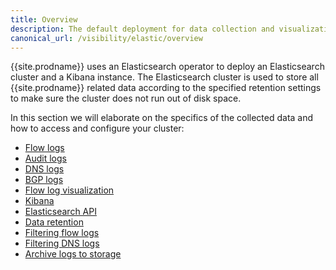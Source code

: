 ```yaml
---
title: Overview
description: The default deployment for data collection and visualization for Calico Enterprise. 
canonical_url: /visibility/elastic/overview
---
```


{{site.prodname}} uses an Elasticsearch operator to deploy an Elasticsearch cluster and a Kibana instance. The 
Elasticsearch cluster is used to store all {{site.prodname}} related data according to the specified retention 
settings to make sure the cluster does not run out of disk space.

In this section we will elaborate on the specifics of the collected data and how to access and configure your cluster:
* [Flow logs]({{site.baseurl}}/visibility/elastic/flow/datatypes)
* [Audit logs]({{site.baseurl}}/visibility/elastic/ee-audit)
* [DNS logs]({{site.baseurl}}/visibility/elastic/dns)
* [BGP logs]({{site.baseurl}}/visibility/elastic/bgp)
* [Flow log visualization]({{site.baseurl}}/visibility/elastic/view#view-in-mgr)
* [Kibana]({{site.baseurl}}/visibility/elastic/view#accessing-logs-from-kibana)
* [Elasticsearch API]({{site.baseurl}}/visibility/elastic/view#accessing-logs-from-the-elasticsearch-api)
* [Data retention]({{site.baseurl}}/visibility/elastic/retention)
* [Filtering flow logs]({{site.baseurl}}/visibility/elastic/flow/filtering)
* [Filtering DNS logs]({{site.baseurl}}/visibility/elastic/filtering-dns)
* [Archive logs to storage]({{site.baseurl}}/visibility/elastic/archive-storage)
